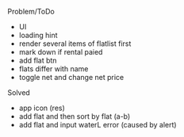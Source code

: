 
Problem/ToDo

- UI
- loading hint
- render several items of flatlist first
- mark down if rental paied
- add flat btn
- flats differ with name
- toggle net and change net price

Solved

- app icon (res)
- add flat and then sort by flat (a-b)
- add flat and input waterL error (caused by alert)
